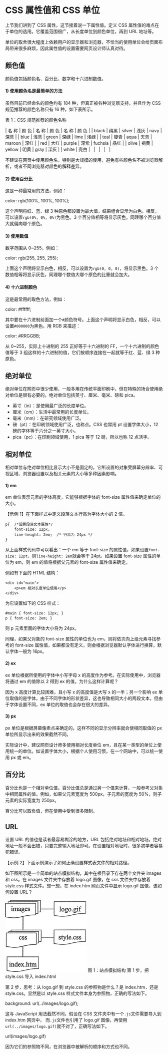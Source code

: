 # CSS 属性值和 CSS 单位

上节我们讲到了 CSS 属性，这节接着说一下属性值。定义 CSS 属性值的难点在于单位的选用。它覆盖范围很广，从长度单位到颜色单位，再到 URL 地址等。

单位的取舍很大程度上依赖用户的显示器和浏览器，不恰当的使用单位会给页面布局带来很多麻烦，因此属性值的设置需要网页设计师认真对待。

## 颜色值

颜色值包括颜色名、百分比、数字和十六进制数值。

#### 1) 使用颜色名是最简单的方法

虽然目前已经命名的颜色约有 184 种，但真正被各种浏览器支持，并且作为 CSS 规范推荐的颜色名称只有 16 种，如下表所示。

表 1：CSS 规范推荐的颜色名称

| 名 称 | 颜 色 | 名 称 | 颜 色 | 名 称 | 颜 色 |
| black | 纯黑 | silver | 浅灰 | navy | 深蓝 |
| blue | 浅蓝 | green | 深绿 | lime | 浅绿 |
| teal | 靛青 | aqua | 天蓝 | maroon | 深红 |
| red | 大红 | purple | 深紫 | fuchsia | 品红 |
| olive | 褐黄 | yellow | 明黄 | gray | 深灰 |
| white | 壳白 |   |   |   |   |

不建议在网页中使用颜色名，特别是大规模的使用，避免有些颜色名不被浏览器解析，或者不同浏览器对颜色的解释差异。

#### 2) 使用百分比

这是一种最常用的方法，例如：

color: rgb(100%, 100%, 100%);

这个声明将红、蓝、绿 3 种原色都设置为最大值，结果组合显示为白色。相反，可以设置`rgb(0%, 0%, 0%)`为黑色。3 个百分值相等将显示灰色，同理哪个百分值大就偏向哪个原色。

#### 3) 使用数值

数字范围从 0~255，例如：

color: rgb(255, 255, 255);

上面这个声明将显示白色，相反，可以设置为`rgb(0, 0, 0)`，将显示黑色。3 个数值相等将显示灰色，同理哪个数值大哪个原色的比重就会加大。

#### 4) 十六进制颜色

这是最常用的取色方法，例如：

color: #ffffff;

其中要在十六进制前面加一个`#`颜色符号。上面这个声明将显示白色，相反，可以设置`#000000`为黑色，用 RGB 来描述：

color: #RRGGBB;

从 0~255，实际上十进制的 255 正好等于十六进制的 FF，一个十六进制的颜色值等于 3 组这样的十六进制的值，它们按顺序连接在一起就等于红、蓝、绿 3 种原色。

## 绝对单位

绝对单位在网页中很少使用，一般多用在传统平面印刷中，但在特殊的场合使用绝对单位是很有必要的。绝对单位包括英寸、厘米、毫米、磅和 pica。

*   英寸（in）：是使用最广泛的长度单位。
*   厘米（cm）：生活中最常用的长度单位。
*   毫米（mm）：在研究领域使用广泛。
*   磅（pt）：在印刷领域使用广泛，也称点。CSS 也常用 pt 设置字体大小，12 磅的字体等于六分之一英寸大小。
*   pica（pc）：在印刷领域使用，1 pica 等于 12 磅，所以也称 12 点活字。

## 相对单位

相对单位与绝对单位相比显示大小不是固定的，它所设置的对象受屏幕分辨率、可视区域、浏览器设置以及相关元素的大小等多种因素影响。

#### 1) em

em 单位表示元素的字体高度，它能够根据字体的 font-size 属性值来确定单位的大小。

【示例 1】在下面样式中定义段落文本行高为字体大小的 2 倍。

```
p{  /*设置段落文本属性*/
    font-size: 12px;
    line-height: 2em;  /* 行高为 24px */
}
```

从上面样式代码中可以看出：一个 em 等于 font-size 的属性值，如果设置`font-size: 12pt`，则`line-height: 2em`就会等于 24pt。如果设置 font-size 属性的单位为 em，则 em 的值将根据父元素的 font-size 属性值来确定。

例如有下面的 HTML 结构：

```
<div id="main">
    <p>em 相对长度单位使用</p>
</div>
```

为它设置如下的 CSS 样式：

```
#main { font-size: 12px; }
p { font-size: 2em; }
```

则 p 元素里面的字体大小将为 24px。

同理，如果父对象的 font-size 属性的单位也为 em，则将依次向上级元素寻找参考的 font-size 属性值，如果都没有定义，则会根据浏览器默认字体进行换算，默认字体一般为 16px。

#### 2) ex

ex 单位根据所使用的字体中小写字母 x 的高度作为参考。在实际使用中，浏览器将通过 em 的值除以 2 得到 ex 的值。为什么这样计算呢？

因为 x 高度计算比较困难，且小写 x 的高度值是大写 x 的一半；另一个影响 ex 单位取值的是字体，由于不同字体的形状差异，这也导致相同大小的两段文本，但由于字体设置不同，ex 单位的取值也会存在很大的差异。

#### 3) px

px 单位是根据屏幕像素点来确定的。这样不同的显示分辨率就会使相同取值的 px 单位所显示出来的效果截然不同。

实际设计中，建议网页设计师多使用相对长度单位 em，且在某一类型的单位上使用统一的单位。如设置字体大小，根据个人使用习惯，在一个网站中，可以统一使用 px 或 em。

## 百分比

百分比也是一个相对单位值。百分比值总是通过另一个值来计算，一般参考父对象中相同属性的值。例如，如果父元素宽度为 500px，子元素的宽度为 50%，则子元素的实际宽度为 250px。

百分比可以取负值，但在使用中受到很多限制。

## URL

设置 URL 的值也是读者最容易糊涂的地方，URL 包括绝对地址和相对地址。绝对地址一般不会出错，只要完整输入地址即可。在设置相对地址时，很多初学者容易犯错误。

【示例 2】下面示例演示了如何正确设置样式表文件的相对路径。

如下图所示是一个简单的站点模拟结构，其中在根目录下存在两个文件夹 images 和 css。在 images 文件夹中存放着 logo.gif 图像，在 css 文件夹中存放着 style.css 样式文件。想一想，在 index.htm 网页文件中显示 logo.gif 图像，该如何设置 URL？

![站点模拟结构](img/d5e78e726ab8bb40ba5c0b90433b7823.jpg)
图 1：站点模拟结构
第 1 步，把 style.css 导入 index.html

<link href="css/style.css" type="text/css" rel="stylesheet" />

第 2 步，思考：从 logo.gif 到 style.css 的参照物是什么？是 index.htm，还是 style.css。显然是以 style.css 样式文件本身为参照物，正确的写法如下。

background: url(../images/logo.gif);

这与 JavaScript 用法截然不同，假设在 CSS 文件夹中有一个`.js`文件需要导入到 index.htm 网页中， 而`.js`文件也引用了 logo.gif 图像，再使用`url(../images/logo.gif)`就不对了，正确写法如下。

url(images/logo.gif)

因为它们的参照物不同，在浏览器中被解析的顺序和方式也不同。
